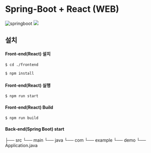 # Spring-Boot + React (WEB)

![springboot](https://t1.daumcdn.net/cfile/tistory/99AACC335BE0F3792B "springboot")
![](https://images.velog.io/post-images/npcode9194/e5d48b80-7f6f-11e9-a6a4-0bc65ee71cb1/react.png)

## 설치

#### Front-end(React) 설치

`````bash
$ cd ./frontend
`````

`````bash
$ npm install
`````
#### Front-end(React) 실행
`````bash
$ npm run start
`````
#### Front-end(React) Build
`````bash
$ npm run build
`````
#### Back-end(Spring Boot) start

├── src
    └── main
         └── java
              └── com
                    └── example
                          └── demo
                                └── Application.java
  
